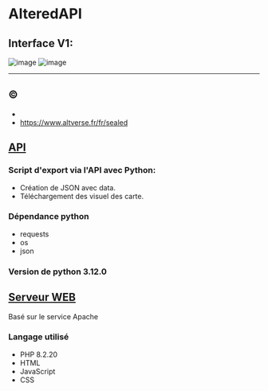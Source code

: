 # AlteredAPI

## Interface V1:
![image](https://github.com/user-attachments/assets/5837785d-ade8-4d15-92b9-d4cebc4dc2fd)
![image](https://github.com/user-attachments/assets/40b69d81-c5d5-4e3d-ab50-ff09bc0e0d6f)



---
## ©

  - 
  - https://www.altverse.fr/fr/sealed

## [API](https://github.com/tomlave/AlteredAPI/blob/main/AlteredAPI.py)
### Script d'export via l'API avec Python:

  - Création de JSON avec data.
  - Téléchargement des visuel des carte.

### Dépendance python

  - requests
  - os
  - json

### Version de python 3.12.0

## [Serveur WEB](https://github.com/tomlave/AlteredAPI/tree/main/AlteredSealed)

Basé sur le service Apache

### Langage utilisé

- PHP 8.2.20
- HTML
- JavaScript
- CSS

